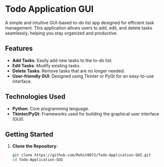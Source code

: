 # Todo Application GUI

A simple and intuitive GUI-based to-do list app designed for efficient task management. This application allows users to add, edit, and delete tasks seamlessly, helping you stay organized and productive.

## Features

- **Add Tasks**: Easily add new tasks to the to-do list.
- **Edit Tasks**: Modify existing tasks.
- **Delete Tasks**: Remove tasks that are no longer needed.
- **User-friendly GUI**: Designed using Tkinter or PyQt for an easy-to-use interface.

## Technologies Used

- **Python**: Core programming language.
- **Tkinter/PyQt**: Frameworks used for building the graphical user interface (GUI).

## Getting Started

1. **Clone the Repository**:
   ```bash
   git clone https://github.com/Rohit0072/Todo-Application-GUI.git
   cd Todo-Application-GUI
